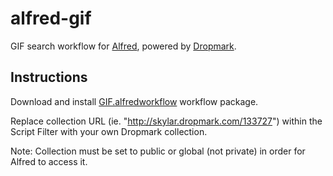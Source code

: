 alfred-gif
==========

GIF search workflow for [Alfred](http://www.alfredapp.com), powered by [Dropmark](http://dropmark.com).


Instructions
------------

Download and install [GIF.alfredworkflow](https://github.com/Dropmark/alfred-gif/releases/download/v0.8/GIF.alfredworkflow) workflow package.

Replace collection URL (ie. "http://skylar.dropmark.com/133727") within the Script Filter with your own Dropmark collection. 

Note: Collection must be set to public or global (not private) in order for Alfred to access it.
